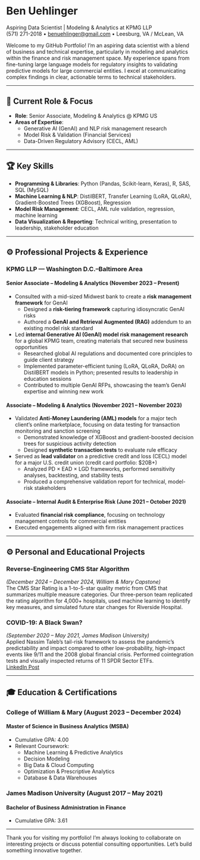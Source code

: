 # Ben Uehlinger

Aspiring Data Scientist | Modeling & Analytics at KPMG LLP  
(571) 271-2018 • [benuehlinger@gmail.com](mailto:benuehlinger@gmail.com) • Leesburg, VA / McLean, VA

Welcome to my GitHub Portfolio! I’m an aspiring data scientist with a blend of business and technical expertise, particularly in modeling and analytics within the finance and risk management space. My experience spans from fine-tuning large language models for regulatory insights to validating predictive models for large commercial entities. I excel at communicating complex findings in clear, actionable terms to technical stakeholders.

---

## 💼 Current Role & Focus
- **Role**: Senior Associate, Modeling & Analytics @ KPMG US  
- **Areas of Expertise**:
  - Generative AI (GenAI) and NLP risk management research  
  - Model Risk & Validation (Financial Services)  
  - Data-Driven Regulatory Advisory (CECL, AML)

---

## 🏆 Key Skills
- **Programming & Libraries**: Python (Pandas, Scikit-learn, Keras), R, SAS, SQL (MySQL)  
- **Machine Learning & NLP**: DistilBERT, Transfer Learning (LoRA, QLoRA), Gradient-Boosted Trees (XGBoost), Regression  
- **Model Risk Management**: CECL, AML rule validation, regression, machine learning  
- **Data Visualization & Reporting**: Technical writing, presentation to leadership, stakeholder education

---

## ⚙️ Professional Projects & Experience

### KPMG LLP — Washington D.C.–Baltimore Area

#### Senior Associate – Modeling & Analytics (November 2023 – Present)
- Consulted with a mid-sized Midwest bank to create a **risk management framework** for GenAI  
  - Designed a **risk-tiering framework** capturing idiosyncratic GenAI risks  
  - Authored a **GenAI and Retrieval Augmented (RAG)** addendum to an existing model risk standard  
- Led **internal Generative AI (GenAI) model risk management research** for a global KPMG team, creating materials that secured new business opportunities  
  - Researched global AI regulations and documented core principles to guide client strategy  
  - Implemented parameter-efficient tuning (LoRA, QLoRA, DoRA) on DistilBERT models in Python; presented results to leadership in education sessions  
  - Contributed to multiple GenAI RFPs, showcasing the team’s GenAI expertise and winning new work

#### Associate – Modeling & Analytics (November 2021 – November 2023)
- Validated **Anti-Money Laundering (AML) models** for a major tech client’s online marketplace, focusing on data testing for transaction monitoring and sanction screening  
  - Demonstrated knowledge of XGBoost and gradient-boosted decision trees for suspicious activity detection  
  - Designed **synthetic transaction tests** to evaluate rule efficacy  
- Served as **lead validator** on a predictive credit and loss (CECL) model for a major U.S. credit union (credit card portfolio: \$20B+)  
  - Analyzed PD × EAD × LGD frameworks, performed sensitivity analyses, backtesting, and stability tests  
  - Produced a comprehensive validation report for technical, model-risk stakeholders

#### Associate – Internal Audit & Enterprise Risk (June 2021 – October 2021)
- Evaluated **financial risk compliance**, focusing on technology management controls for commercial entities  
- Executed engagements aligned with firm risk management practices

---

## ⚙️ Personal and Educational Projects

### Reverse-Engineering CMS Star Algorithm  
*(December 2024 – December 2024, William & Mary Capstone)*  
The CMS Star Rating is a 1-to-5-star quality metric from CMS that summarizes multiple measure categories. Our three-person team replicated the rating algorithm for 4,000+ hospitals, used machine learning to identify key measures, and simulated future star changes for Riverside Hospital.

### COVID-19: A Black Swan?  
*(September 2020 – May 2021, James Madison University)*  
Applied Nassim Taleb’s tail-risk framework to assess the pandemic’s predictability and impact compared to other low-probability, high-impact events like 9/11 and the 2008 global financial crisis. Performed cointegration tests and visually inspected returns of 11 SPDR Sector ETFs.  
[LinkedIn Post](https://www.linkedin.com/posts/benuehlinger_covid-19-a-black-swan-activity-6805583797850005505-TC78?utm_source=share&utm_medium=member_desktop)

---

## 🎓 Education & Certifications

### College of William & Mary (August 2023 – December 2024)
#### **Master of Science in Business Analytics (MSBA)**
- Cumulative GPA: 4.00
- Relevant Coursework:
  - Machine Learning & Predictive Analytics  
  - Decision Modeling  
  - Big Data & Cloud Computing  
  - Optimization & Prescriptive Analytics  
  - Database & Data Warehouses  

### James Madison University (August 2017 – May 2021)
#### **Bachelor of Business Administration in Finance**
- Cumulative GPA: 3.61

---

Thank you for visiting my portfolio! I’m always looking to collaborate on interesting projects or discuss potential consulting opportunities. Let’s build something innovative together.
